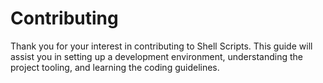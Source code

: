 # Contributing

Thank you for your interest in contributing to Shell Scripts. This guide will
assist you in setting up a development environment, understanding the project
tooling, and learning the coding guidelines.
